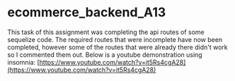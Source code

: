 # ecommerce_backend_A13

This task of this assignment was completing the api routes of some sequelize code. The required routes that were incomplete have now been completed, however some of the routes that were already there didn't work so I commented them out. Below is a youtube demonstration using insomnia:
[https://www.youtube.com/watch?v=it5Rs4cgA28](https://www.youtube.com/watch?v=it5Rs4cgA28)
